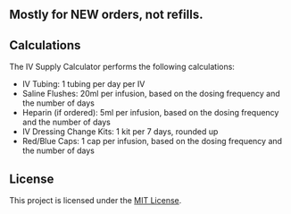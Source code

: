## Mostly for NEW orders, not refills.

## Calculations

The IV Supply Calculator performs the following calculations:

- IV Tubing: 1 tubing per day per IV
- Saline Flushes: 20ml per infusion, based on the dosing frequency and the number of days
- Heparin (if ordered): 5ml per infusion, based on the dosing frequency and the number of days
- IV Dressing Change Kits: 1 kit per 7 days, rounded up
- Red/Blue Caps: 1 cap per infusion, based on the dosing frequency and the number of days

## License

This project is licensed under the [MIT License](LICENSE).
